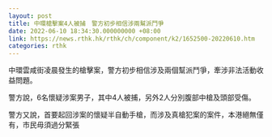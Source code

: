 ```yaml
---
layout: post
title: 中環槍擊案4人被捕　警方初步相信涉兩幫派鬥爭
date: 2022-06-10 18:34:30.000000000 +08:00
link: https://news.rthk.hk/rthk/ch/component/k2/1652500-20220610.htm
categories: rthk
---
```


中環雲咸街凌晨發生的槍擊案，警方初步相信涉及兩個幫派鬥爭，牽涉非法活動收益問題。

警方說，6名懷疑涉案男子，其中4人被捕，另外2人分別腹部中槍及頭部受傷。

警方又說，首要起回涉案的懷疑半自動手槍，而涉及真槍犯案的案件，本港絕無僅有，市民毋須過分緊張
